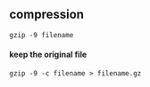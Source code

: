 ## compression

```
gzip -9 filename
```

#### keep the original file
```
gzip -9 -c filename > filename.gz
```


